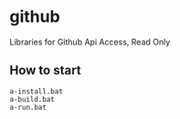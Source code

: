 # github
Libraries for Github Api Access, Read Only


## How to start

    a-install.bat
    a-build.bat
    a-run.bat
